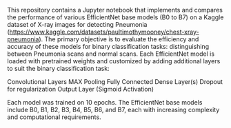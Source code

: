 This repository contains a Jupyter notebook that implements and compares the performance of various EfficientNet base models (B0 to B7) on a Kaggle dataset of X-ray images for detecting Pneumonia (https://www.kaggle.com/datasets/paultimothymooney/chest-xray-pneumonia). The primary objective is to evaluate the efficiency and accuracy of these models for binary classification tasks: distinguishing between Pneumonia scans and normal scans. Each EfficientNet model is loaded with pretrained weights and customized by adding additional layers to suit the binary classification task:

Convolutional Layers
MAX Pooling
Fully Connected Dense Layer(s)
Dropout for regularization
Output Layer (Sigmoid Activation)

Each model was trained on 10 epochs. The EfficientNet base models include B0, B1, B2, B3, B4, B5, B6, and B7, each with increasing complexity and computational requirements.
